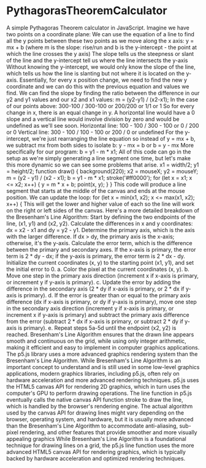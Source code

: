 # PythagorasTheoremCalculator
A simple Pythagoras Theorem calculator in JavaScript.
Imagine we have two points on a coordinate plane:
We can use the equation of a line to find all the y points between these two points as we move along the x axis:
y = mx + b (where m is the slope: rise/run and b is the y-intercept - the point at which the line crosses the y axis)
The slope tells us the steepness or slant of the line and the y-intercept tell us where the line intersects the y-axis
Without knowing the y-intercept, we would only know the slope of the line, which tells us how the line is slanting but not where it is located on the y-axis.
Essentially, for every x position change, we need to find the new y coordinate and we can do this with the previous equation and values we find.
We can find the slope by finding the ratio between the difference in our y2 and y1 values and our x2 and x1 values:
m = (y2-y1) / (x2-x1);
In the case of our points above: 300-100 / 300-100 or 200/200 or 1/1 or 1
So for every change in x, there is an equal change in y.
A horizontal line would have a 0 slope and a vertical line would involve division by zero and would be undefined as we'll see soon.
Horizontal line: 100 - 100 / 300 - 100 or 0 / 200 or 0
Vertical line: 300 - 100 / 100 - 100 or 200 / 0 or undefined
For the y-intercept, we're just rearranging the line equation so instead of y = mx + b, we subtract mx from both sides to isolate b:
y - mx = b 
or
b = y - mx
More specifically for our program:
b = y1 - m * x1;
All of this code can go in the setup as we're simply generating a line segment one time, but let's make this more dynamic so we can see some problems that arise.
x1 = width/2;
y1 = height/2;
function draw() {
  background(220);
  x2 = mouseX;
  y2 = mouseY;
  m = (y2 - y1) / (x2 - x1);
  b = y1 - m * x1;
  stroke('#ff0000');
  for (let x = x1; x <= x2; x++) {
    y = m * x + b;
    point(x, y);
   }
}
This code will produce a line segment that starts at the middle of the canvas and ends at the mouse position.
We can update the loop:
for (let x = min(x1, x2); x <= max(x1, x2); x++) {
This will get the lower and higher value of each so the line will work on the right or left sides of the canvas.
Here's a more detailed breakdown of the Bresenham's Line Algorithm:
Start by defining the two endpoints of the line, (x1, y1) and (x2, y2). Calculate the differences in x and y coordinates: dx = x2 - x1 and dy = y2 - y1.
Determine the primary axis, which is the axis with the larger difference. If dx > dy, the primary axis is the x-axis; otherwise, it's the y-axis.
Calculate the error term, which is the difference between the primary and secondary axes. If the x-axis is primary, the error term is 2 * dy - dx; if the y-axis is primary, the error term is 2 * dx - dy.
Initialize the current coordinates (x, y) to the starting point (x1, y1), and set the initial error to 0.
a. Color the pixel at the current coordinates (x, y).
b. Move one step in the primary axis direction (increment x if x-axis is primary, or increment y if y-axis is primary).
c. Update the error by adding the difference in the secondary axis (2 * dy if x-axis is primary, or 2 * dx if y-axis is primary).
d. If the error is greater than or equal to the primary axis difference (dx if x-axis is primary, or dy if y-axis is primary), move one step in the secondary axis direction (increment y if x-axis is primary, or increment x if y-axis is primary) and subtract the primary axis difference from the error (subtract 2 * dx if x-axis is primary, or subtract 2 * dy if y-axis is primary).
e. Repeat steps 5a-5d until the endpoint (x2, y2) is reached.
Bresenham's Line Algorithm ensures that the drawn line appears smooth and continuous on the grid, while using only integer arithmetic, making it efficient and easy to implement in computer graphics applications.
The p5.js library uses a more advanced graphics rendering system than the Bresenham's Line Algorithm. While Bresenham's Line Algorithm is an important concept to understand and is still used in some low-level graphics applications, modern graphics libraries, including p5.js, often rely on hardware acceleration and more advanced rendering techniques.
p5.js uses the HTML5 canvas API for rendering 2D graphics, which in turn uses the computer's GPU to perform drawing operations. The line function in p5.js eventually calls the native canvas API function stroke to draw the line, which is handled by the browser's rendering engine.
The actual algorithm used by the canvas API for drawing lines might vary depending on the browser, operating system, and hardware, but it is usually more advanced than the Bresenham's Line Algorithm to accommodate anti-aliasing, sub-pixel rendering, and other features that provide smoother and more visually appealing graphics
While Bresenham's Line Algorithm is a foundational technique for drawing lines on a grid, the p5.js line function uses the more advanced HTML5 canvas API for rendering graphics, which is typically backed by hardware acceleration and optimized rendering techniques.

